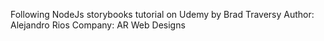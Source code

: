 
Following NodeJs storybooks tutorial on Udemy by Brad Traversy
Author: Alejandro Rios
Company: AR Web Designs
